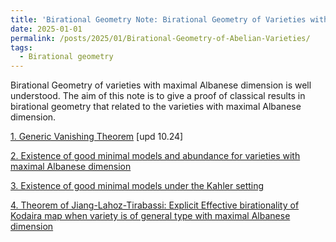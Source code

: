 ```yaml
---
title: 'Birational Geometry Note: Birational Geometry of Varieties with Maximal Albanese Dimension'
date: 2025-01-01
permalink: /posts/2025/01/Birational-Geometry-of-Abelian-Varieties/
tags:
  - Birational geometry
---
```


Birational Geometry of varieties with maximal Albanese dimension is well understood. The aim of this note is to give a proof of classical results in birational geometry that related to the varieties with maximal Albanese dimension. 


[1. Generic Vanishing Theorem](https://yilimath.github.io/files/Birational/Abelian/GenericVanishing.pdf) [upd 10.24]

[2. Existence of good minimal models and abundance for varieties with maximal Albanese dimension]()

[3. Existence of good minimal models under the Kahler setting]()

[4. Theorem of Jiang-Lahoz-Tirabassi: Explicit Effective birationality of Kodaira map when variety is of general type with maximal Albanese dimension]()

